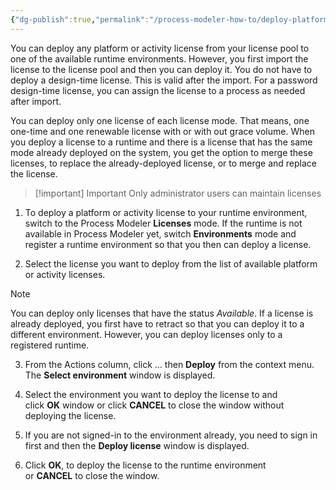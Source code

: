 ```yaml
---
{"dg-publish":true,"permalink":"/process-modeler-how-to/deploy-platform-or-activity-licenses/"}
---
```



You can deploy any platform or activity license from your license pool to one of the available runtime environments. However, you first import the license to the license pool and then you can deploy it. You do not have to deploy a design-time license. This is valid after the import. For a password design-time license, you can assign the license to a process as needed after import.

You can deploy only one license of each license mode. That means, one one-time and one renewable license with or with out grace volume. When you deploy a license to a runtime and there is a license that has the same mode already deployed on the system, you get the option to merge these licenses, to replace the already-deployed license, or to merge and replace the license.

>[!important] Important
>Only administrator users can maintain licenses

1. To deploy a platform or activity license to your runtime environment, switch to the Process Modeler **Licenses** mode. If the runtime is not available in Process Modeler yet, switch **Environments** mode and register a runtime environment so that you then can deploy a license.
    
2. Select the license you want to deploy from the list of available platform or activity licenses.

>[!note]
 >You can deploy only licenses that have the status _Available_. If a license is already deployed, you first have to retract so that you can deploy it to a different environment. However, you can deploy licenses only to a registered runtime.
    
3. From the Actions column, click ... then **Deploy** from the context menu. The **Select environment** window is displayed.
    
4. Select the environment you want to deploy the license to and click **OK** window or click **CANCEL** to close the window without deploying the license.
    
5. If you are not signed-in to the environment already, you need to sign in first and then the **Deploy license** window is displayed.
    
6. Click **OK**, to deploy the license to the runtime environment or **CANCEL** to close the window.

